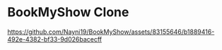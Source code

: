 # BookMyShow Clone

https://github.com/Nayni19/BookMyShow/assets/83155646/b1889416-492e-4382-bf33-9d026bacecff

